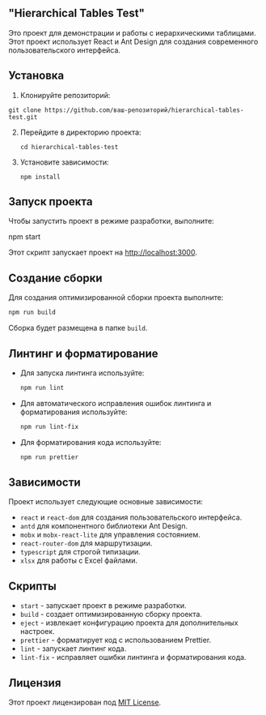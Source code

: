 ## "Hierarchical Tables Test"

Это проект для демонстрации и работы с иерархическими таблицами. Этот проект использует React и Ant Design для создания современного пользовательского интерфейса.

## Установка

1. Клонируйте репозиторий:

```
git clone https://github.com/ваш-репозиторий/hierarchical-tables-test.git
```

2. Перейдите в директорию проекта:

   ```
   cd hierarchical-tables-test
   ```

3. Установите зависимости:

   ```
   npm install
   ```

## Запуск проекта

Чтобы запустить проект в режиме разработки, выполните:

npm start

Этот скрипт запускает проект на [http://localhost:3000](http://localhost:3000).

## Создание сборки

Для создания оптимизированной сборки проекта выполните:

```bash
npm run build
```

Сборка будет размещена в папке `build`.

## Линтинг и форматирование

- Для запуска линтинга используйте:

  ```bash
  npm run lint
  ```

- Для автоматического исправления ошибок линтинга и форматирования используйте:

  ```bash
  npm run lint-fix
  ```

- Для форматирования кода используйте:

  ```bash
  npm run prettier
  ```

## Зависимости

Проект использует следующие основные зависимости:

- `react` и `react-dom` для создания пользовательского интерфейса.
- `antd` для компонентного библиотеки Ant Design.
- `mobx` и `mobx-react-lite` для управления состоянием.
- `react-router-dom` для маршрутизации.
- `typescript` для строгой типизации.
- `xlsx` для работы с Excel файлами.

## Скрипты

- `start` - запускает проект в режиме разработки.
- `build` - создает оптимизированную сборку проекта.
- `eject` - извлекает конфигурацию проекта для дополнительных настроек.
- `prettier` - форматирует код с использованием Prettier.
- `lint` - запускает линтинг кода.
- `lint-fix` - исправляет ошибки линтинга и форматирования кода.

## Лицензия

Этот проект лицензирован под [MIT License](LICENSE).
